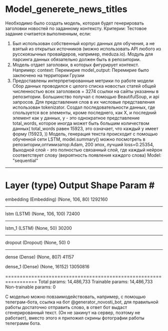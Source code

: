 # Model_generete_news_titles
 Необходимо было создать модель, которая будет генерировать заголовки новостей по заданному
контексту.
Критерии:
Тестовое задание считается выполненным, если:
1) Был использован собственный корпус данных для обучения, а не взятый из
открытых источников (можно использовать API любого из русскоязычных
провайдеров, например, meduza.io). Модуль для парсинга данных обязательно
должен быть в репозитории.
2) Модель отдает заголовки, в которых фигурирует контекст.
Например:
context: Перемирие
model_output: Перемирие было заключено на территории Грузии
3) Предоставлены интерпретированные метрики по работе модели
Сбор данных проводился с целого списка новостых статей общей численностью всех заголовков = 3274
ссылки на сайты указанны в репозитории. Большинство получал с помощью BeautifulSoup, и api запросов.
Для представления слов в их числовые представления использован tokenizator.
Создал последовательности данных, где спользуется все элементы, кроме последнего, как X, и последний элемент как y  данных, y - это однократное представление total_words, которое иногда может быть большим количеством данных( total_words равен 15923, это означает, что каждый y имеет форму (15923, ))
Модель, генерация текста происходит с помощью обученной сети LSTM, model.summary() можно посмотреть в репозитории,оптимизатор:Adam, 200 эпох,  лучший loss=0.25354, Выходной слой - это полностью связанный слой, где каждый нейрон соответствует слову (вероятность появления каждого слова) 
Model: "sequential"
_________________________________________________________________
Layer (type)                 Output Shape              Param #   
=================================================================

embedding (Embedding)        (None, 106, 80)           1292160   
_________________________________________________________________
lstm (LSTM)                  (None, 106, 100)          72400     
_________________________________________________________________
lstm_1 (LSTM)                (None, 50)                30200     
_________________________________________________________________
dropout (Dropout)            (None, 50)                0         
_________________________________________________________________
dense (Dense)                (None, 807)               41157     

dense_1 (Dense)              (None, 16152)             13050816
 
=================================================================
Total params: 14,486,733
Trainable params: 14,486,733
Non-trainable params: 0

С моделью можно повзаимодействовать, например, с помощью телеграм-бота, ссылка на бот @generator_novosti_bot, 
для правильной работы достаточно отправить слово, в ответ бот выдаст сгенерированный текст. 
(Он не закинут на сервер, поэтому не работает), вместо этого я приложил скрины фотографии работы телеграмм бота.




